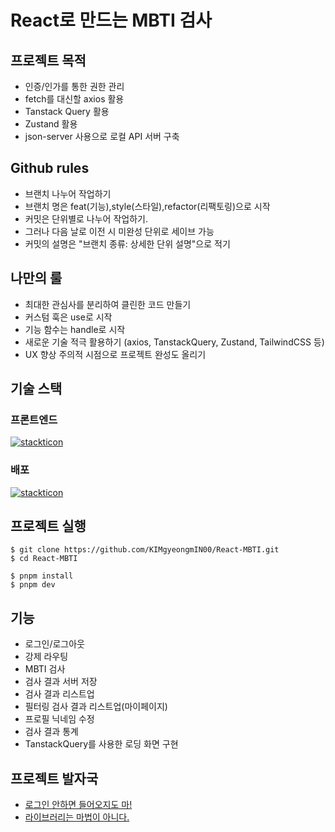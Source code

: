# React로 만드는 MBTI 검사

## 프로젝트 목적

- 인증/인가를 통한 권한 관리
- fetch를 대신할 axios 활용
- Tanstack Query 활용
- Zustand 활용
- json-server 사용으로 로컬 API 서버 구축

## Github rules

- 브랜치 나누어 작업하기
- 브랜치 명은 feat(기능),style(스타일),refactor(리팩토링)으로 시작
- 커밋은 단위별로 나누어 작업하기.
- 그러나 다음 날로 이전 시 미완성 단위로 세이브 가능
- 커밋의 설명은 "브랜치 종류: 상세한 단위 설명"으로 적기

## 나만의 룰

- 최대한 관심사를 분리하여 클린한 코드 만들기
- 커스텀 훅은 use로 시작
- 기능 함수는 handle로 시작
- 새로운 기술 적극 활용하기 (axios, TanstackQuery, Zustand, TailwindCSS 등)
- UX 향상 주의적 시점으로 프로젝트 완성도 올리기

## 기술 스택

### 프론트엔드

[![stackticon](https://firebasestorage.googleapis.com/v0/b/stackticon-81399.appspot.com/o/images%2F1740464331421?alt=media&token=f2b4c46d-5db4-4f38-bbdc-6679b637491d)](https://github.com/msdio/stackticon)
### 배포

[![stackticon](https://firebasestorage.googleapis.com/v0/b/stackticon-81399.appspot.com/o/images%2F1740464631713?alt=media&token=cba3e3bb-566d-498f-a1a8-a095e0f3f0f5)](https://github.com/msdio/stackticon)

## 프로젝트 실행
```
$ git clone https://github.com/KIMgyeongmIN00/React-MBTI.git
$ cd React-MBTI

$ pnpm install
$ pnpm dev
```

## 기능
- 로그인/로그아웃
- 강제 라우팅
- MBTI 검사
- 검사 결과 서버 저장
- 검사 결과 리스트업
- 필터링 검사 결과 리스트업(마이페이지)
- 프로필 닉네임 수정
- 검사 결과 통계
- TanstackQuery를 사용한 로딩 화면 구현

## 프로젝트 발자국
- [로그인 안하면 들어오지도 마!](https://velog.io/@rlarudals61/250220-%EC%9D%B8%EC%A6%9D%EC%9D%B4-%ED%95%84%EC%9A%94%ED%95%9C-%ED%8E%98%EC%9D%B4%EC%A7%80)
- [라이브러리는 마법이 아니다.](https://velog.io/@rlarudals61/250224-%EB%9D%BC%EC%9D%B4%EB%B8%8C%EB%9F%AC%EB%A6%AC-%EB%91%90-%EA%B0%9C%EB%A5%BC-%EA%B0%99%EC%9D%B4-%EC%93%B0%EA%B3%A0-%EC%8B%B6%EC%96%B4-%EC%9E%98-%EC%95%8C%EA%B3%A0-%EC%8D%A8%EC%95%BC%EC%A7%80-%EA%B7%B8%EB%9F%BC)
